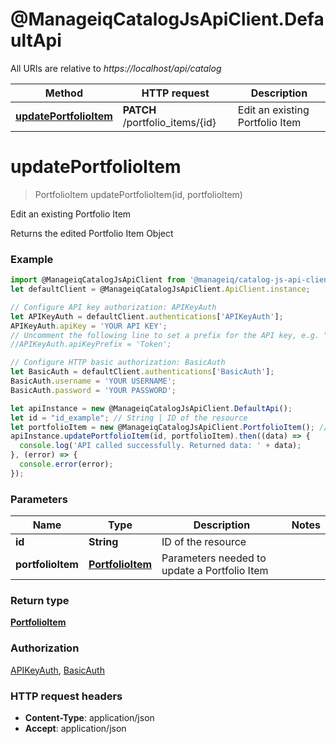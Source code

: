 # @ManageiqCatalogJsApiClient.DefaultApi

All URIs are relative to *https://localhost/api/catalog*

Method | HTTP request | Description
------------- | ------------- | -------------
[**updatePortfolioItem**](DefaultApi.md#updatePortfolioItem) | **PATCH** /portfolio_items/{id} | Edit an existing Portfolio Item


<a name="updatePortfolioItem"></a>
# **updatePortfolioItem**
> PortfolioItem updatePortfolioItem(id, portfolioItem)

Edit an existing Portfolio Item

Returns the edited Portfolio Item Object

### Example
```javascript
import @ManageiqCatalogJsApiClient from '@manageiq/catalog-js-api-client';
let defaultClient = @ManageiqCatalogJsApiClient.ApiClient.instance;

// Configure API key authorization: APIKeyAuth
let APIKeyAuth = defaultClient.authentications['APIKeyAuth'];
APIKeyAuth.apiKey = 'YOUR API KEY';
// Uncomment the following line to set a prefix for the API key, e.g. "Token" (defaults to null)
//APIKeyAuth.apiKeyPrefix = 'Token';

// Configure HTTP basic authorization: BasicAuth
let BasicAuth = defaultClient.authentications['BasicAuth'];
BasicAuth.username = 'YOUR USERNAME';
BasicAuth.password = 'YOUR PASSWORD';

let apiInstance = new @ManageiqCatalogJsApiClient.DefaultApi();
let id = "id_example"; // String | ID of the resource
let portfolioItem = new @ManageiqCatalogJsApiClient.PortfolioItem(); // PortfolioItem | Parameters needed to update a Portfolio Item
apiInstance.updatePortfolioItem(id, portfolioItem).then((data) => {
  console.log('API called successfully. Returned data: ' + data);
}, (error) => {
  console.error(error);
});

```

### Parameters

Name | Type | Description  | Notes
------------- | ------------- | ------------- | -------------
 **id** | **String**| ID of the resource | 
 **portfolioItem** | [**PortfolioItem**](PortfolioItem.md)| Parameters needed to update a Portfolio Item | 

### Return type

[**PortfolioItem**](PortfolioItem.md)

### Authorization

[APIKeyAuth](../README.md#APIKeyAuth), [BasicAuth](../README.md#BasicAuth)

### HTTP request headers

 - **Content-Type**: application/json
 - **Accept**: application/json

